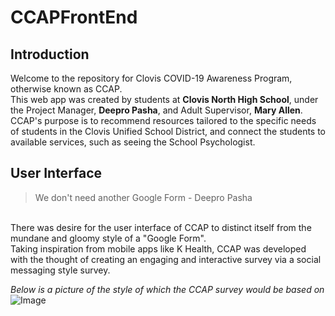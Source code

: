 # CCAPFrontEnd

## Introduction
Welcome to the repository for Clovis COVID-19 Awareness Program, otherwise known as CCAP. <br />
This web app was created by students at **Clovis North High School**, under the Project Manager, **Deepro Pasha**, and Adult Supervisor, **Mary Allen**.
<br />
CCAP's purpose is to recommend resources tailored to the specific needs of students in the Clovis Unified School District, and connect the students to available services, such as seeing the School Psychologist.
<br />

## User Interface
>   We don't need another Google Form - Deepro Pasha
<br /> 
There was desire for the user interface of CCAP to distinct itself from the mundane and gloomy style of a "Google Form". 
<br />
Taking inspiration from mobile apps like K Health, CCAP was developed with the thought of creating an engaging and interactive survey via a social messaging style survey. <br />

*Below is a picture of the style of which the CCAP survey would be based on*
![Image](https://khealth.ai/wp-content/uploads/2020/10/nasal-header.png)
<br />